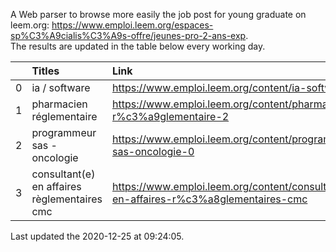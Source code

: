 A Web parser to browse more easily the job post for young graduate on leem.org: https://www.emploi.leem.org/espaces-sp%C3%A9cialis%C3%A9s-offre/jeunes-pro-2-ans-exp.  
The results are updated in the table below every working day.  


|    | Titles                                       | Link                                                                                |   Department |   Consulted |
|---:|:---------------------------------------------|:------------------------------------------------------------------------------------|-------------:|------------:|
|  0 | ia / software                                | https://www.emploi.leem.org/content/ia-software                                     |           75 |         853 |
|  1 | pharmacien réglementaire                     | https://www.emploi.leem.org/content/pharmacien-r%c3%a9glementaire-2                 |           75 |         736 |
|  2 | programmeur sas - oncologie                  | https://www.emploi.leem.org/content/programmeur-sas-oncologie-0                     |           75 |         658 |
|  3 | consultant(e) en affaires règlementaires cmc | https://www.emploi.leem.org/content/consultante-en-affaires-r%c3%a8glementaires-cmc |           75 |         258 |
  
Last updated the 2020-12-25 at 09:24:05.
